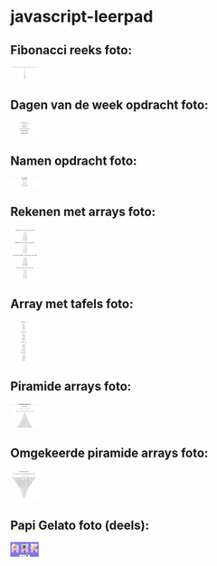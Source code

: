 # javascript-leerpad
## Fibonacci reeks foto: 
<img
    src="/screenshots/fibonacci-screenshot.png"
    alt="screenshot van fibonacci opdracht"
    title="fibonacci"
    style="display: inline-block; margin: 0 auto; max-width: 50px">

## Dagen van de week opdracht foto:
<img
    src="/screenshots/days-screenshot.png"
    alt="screenshot van dagen opdracht"
    title="days"
    style="display: inline-block; margin: 0 auto; max-width: 50px">

## Namen opdracht foto:
<img
    src="/screenshots/namen-screenshot.png"
    alt="screenshot van namen opdracht"
    title="names"
    style="display: inline-block; margin: 0 auto; max-width: 50px">

## Rekenen met arrays foto:
<img
    src="/screenshots/math-array-screenshot.png"
    alt="screenshot van math array opdracht"
    title="math arrays"
    style="display: inline-block; margin: 0 auto; max-width: 50px">

## Array met tafels foto:
<img
    src="/screenshots/tafel-array-screenshot.png"
    alt="screenshot van tafel array opdracht"
    title="arrays met tafels"
    style="display: inline-block; margin: 0 auto; max-width: 50px">

## Piramide arrays foto:
<img
    src="/screenshots/piramide-screenshot.png"
    alt="screenshot van piramide opdracht"
    title="piramide opdracht"
    style="display: inline-block; margin: 0 auto; max-width: 50px">

## Omgekeerde piramide arrays foto:
<img
    src="/screenshots/omgekeerd-piramide-screenshot.png"
    alt="screenshot van omgekeerde piramide opdracht"
    title="omgekeerde piramide opdracht"
    style="display: inline-block; margin: 0 auto; max-width: 50px">

## Papi Gelato foto (deels):
<img
    src="/screenshots/papi-gelato-screenshot.png"
    alt="screenshot van Papi Gelato (deels)"
    title="Papi Gelato"
    style="display: inline-block; margin: 0 auto; max-width: 50px">

